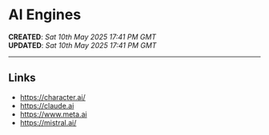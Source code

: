 # AI Engines

**CREATED**: *Sat 10th May 2025 17:41 PM GMT*  
**UPDATED**: *Sat 10th May 2025 17:41 PM GMT*   

-----

## Links

- https://character.ai/   
- https://claude.ai
- https://www.meta.ai
- https://mistral.ai/
